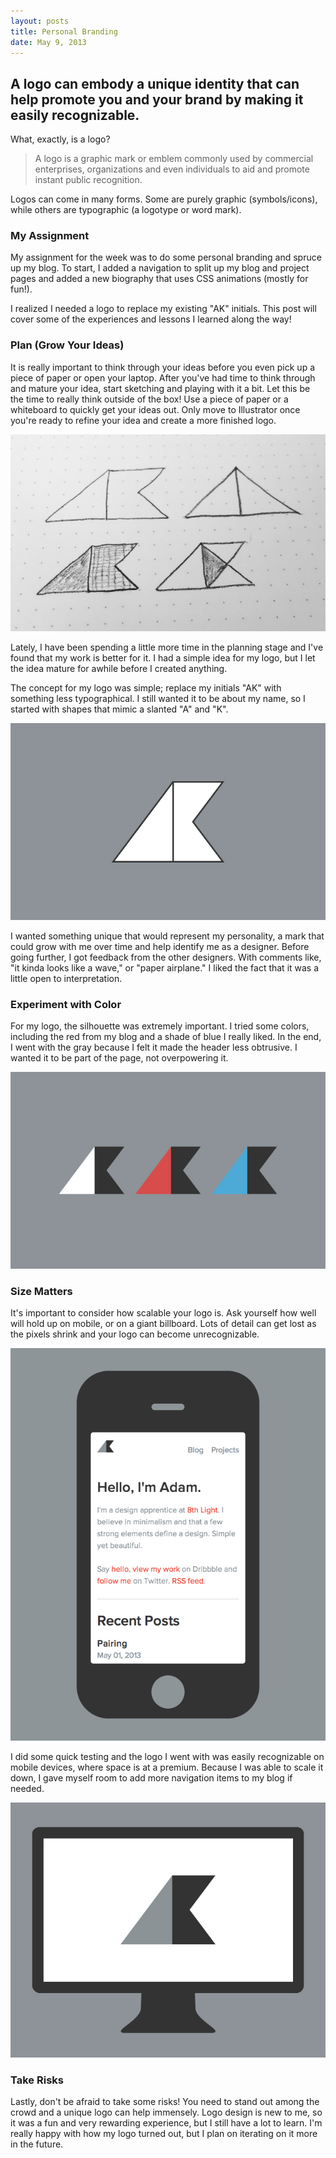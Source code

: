```yaml
---
layout: posts
title: Personal Branding
date: May 9, 2013
---
```

<h2>A logo can embody a unique identity that can help promote you and your brand by making it easily recognizable.</h2>

<p>What, exactly, is a logo?</p>

<blockquote>
<p>
A logo is a graphic mark or emblem commonly used by commercial enterprises, organizations and even individuals to aid and promote instant public recognition. 
</p>
</blockquote>

<p>
Logos can come in many forms. Some are purely graphic (symbols/icons), while others are typographic (a logotype or word mark).
</p>

<h3>My Assignment</h3>
<p>
My assignment for the week was to do some personal branding and spruce up my blog. To start, I added a navigation to split up my blog and project pages and added a new biography that uses CSS animations (mostly for fun!).
</p>

<p>
I realized I needed a logo to replace my existing "AK" initials. This post will cover some of the experiences and lessons I learned along the way!
</p>

<h3>Plan (Grow Your Ideas)</h3>
<p>
It is really important to think through your ideas before you even pick up a piece of paper or open your laptop. After you've had time to think through and mature your idea, start sketching and playing with it a bit. Let this be the time to really think outside of the box! Use a piece of paper or a whiteboard to quickly get your ideas out. Only move to Illustrator once you're ready to refine your idea and create a more finished logo.
</p>

<img src="/images/logo-sketch.jpg">

<p>
Lately, I have been spending a little more time in the planning stage and I've found that my work is better for it. I had a simple idea for my logo, but I let the idea mature for awhile before I created anything.
</p>

<p>
The concept for my logo was simple; replace my initials "AK" with something less typographical. I still wanted it to be about my name, so I started with shapes that mimic a slanted "A" and "K".
</p>

<img src="/images/logo-outline.jpg">

<p>
I wanted something unique that would represent my personality, a mark that could grow with me over time and help identify me as a designer. Before going further, I got feedback from the other designers. With comments like, "it kinda looks like a wave," or "paper airplane." I liked the fact that it was a little open to interpretation. 
</p>

<h3>Experiment with Color</h3>
<p>
For my logo, the silhouette was extremely important. I tried some colors, including the red from my blog and a shade of blue I really liked. In the end, I went with the gray because I felt it made the header less obtrusive. I wanted it to be part of the page, not overpowering it.
</p>

<img src="/images/logo-color.jpg">

<h3>Size Matters</h3>
<p>
It's important to consider how scalable your logo is. Ask yourself how well will hold up on mobile, or on a giant billboard. Lots of detail can get lost as the pixels shrink and your logo can become unrecognizable. 
</p>

<img src="/images/logo-mobile.jpg">

<p>
I did some quick testing and the logo I went with was easily recognizable on mobile devices, where space is at a premium. Because I was able to scale it down, I gave myself room to add more navigation items to my blog if needed.
</p>

<img src="/images/logo-desktop.jpg">

<h3>Take Risks</h3>
<p>
Lastly, don't be afraid to take some risks! You need to stand out among the crowd and a unique logo can help immensely. Logo design is new to me, so it was a fun and very rewarding experience, but I still have a lot to learn. I'm really happy with how my logo turned out, but I plan on iterating on it more in the future.
</p>
